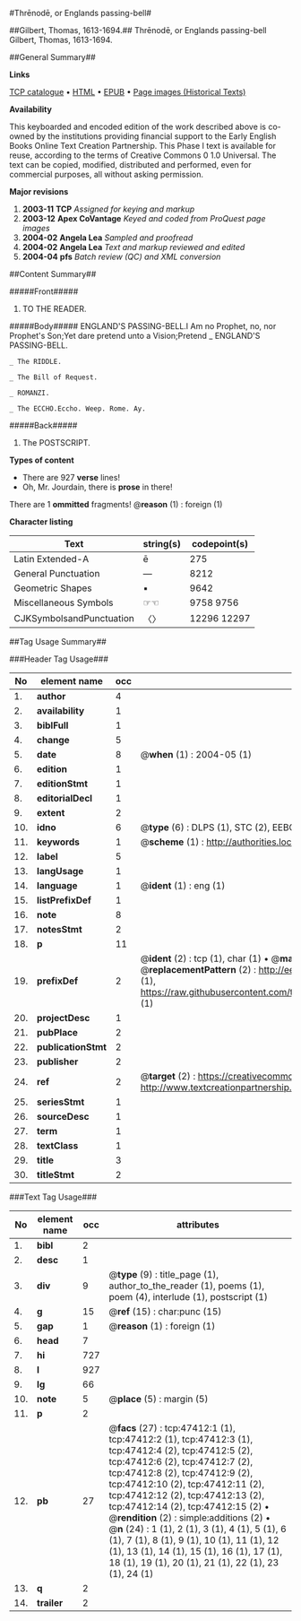#Thrēnodē, or Englands passing-bell#

##Gilbert, Thomas, 1613-1694.##
Thrēnodē, or Englands passing-bell
Gilbert, Thomas, 1613-1694.

##General Summary##

**Links**

[TCP catalogue](http://www.ota.ox.ac.uk/tcp/)  • 
[HTML](http://tei.it.ox.ac.uk/tcp/Texts-HTML/free/A42/A42738.html)  • 
[EPUB](http://tei.it.ox.ac.uk/tcp/Texts-EPUB/free/A42/A42738.epub) • 
[Page images (Historical Texts)](https://data.historicaltexts.jisc.ac.uk/view?pubId=eebo-11309989e&pageId=eebo-11309989e-47412-1)

**Availability**

This keyboarded and encoded edition of the
	       work described above is co-owned by the institutions
	       providing financial support to the Early English Books
	       Online Text Creation Partnership. This Phase I text is
	       available for reuse, according to the terms of Creative
	       Commons 0 1.0 Universal. The text can be copied,
	       modified, distributed and performed, even for
	       commercial purposes, all without asking permission.

**Major revisions**

1. __2003-11__ __TCP__ *Assigned for keying and markup*
1. __2003-12__ __Apex CoVantage__ *Keyed and coded from ProQuest page images*
1. __2004-02__ __Angela Lea__ *Sampled and proofread*
1. __2004-02__ __Angela Lea__ *Text and markup reviewed and edited*
1. __2004-04__ __pfs__ *Batch review (QC) and XML conversion*

##Content Summary##

#####Front#####

1. TO THE READER.

#####Body#####
ENGLAND'S PASSING-BELL.I Am no Prophet, no, nor Prophet's Son;Yet dare pretend unto a Vision;Pretend
    _ ENGLAND'S PASSING-BELL.

    _ The RIDDLE.

    _ The Bill of Request.

    _ ROMANZI.

    _ The ECCHO.Eccho. Weep. Rome. Ay.

#####Back#####

1. The POSTSCRIPT.

**Types of content**

  * There are 927 **verse** lines!
  * Oh, Mr. Jourdain, there is **prose** in there!

There are 1 **ommitted** fragments! 
 @__reason__ (1) : foreign (1)

**Character listing**


|Text|string(s)|codepoint(s)|
|---|---|---|
|Latin Extended-A|ē|275|
|General Punctuation|—|8212|
|Geometric Shapes|▪|9642|
|Miscellaneous Symbols|☞☜|9758 9756|
|CJKSymbolsandPunctuation|〈〉|12296 12297|

##Tag Usage Summary##

###Header Tag Usage###

|No|element name|occ|attributes|
|---|---|---|---|
|1.|__author__|4||
|2.|__availability__|1||
|3.|__biblFull__|1||
|4.|__change__|5||
|5.|__date__|8| @__when__ (1) : 2004-05 (1)|
|6.|__edition__|1||
|7.|__editionStmt__|1||
|8.|__editorialDecl__|1||
|9.|__extent__|2||
|10.|__idno__|6| @__type__ (6) : DLPS (1), STC (2), EEBO-CITATION (1), OCLC (1), VID (1)|
|11.|__keywords__|1| @__scheme__ (1) : http://authorities.loc.gov/ (1)|
|12.|__label__|5||
|13.|__langUsage__|1||
|14.|__language__|1| @__ident__ (1) : eng (1)|
|15.|__listPrefixDef__|1||
|16.|__note__|8||
|17.|__notesStmt__|2||
|18.|__p__|11||
|19.|__prefixDef__|2| @__ident__ (2) : tcp (1), char (1)  •  @__matchPattern__ (2) : ([0-9\-]+):([0-9IVX]+) (1), (.+) (1)  •  @__replacementPattern__ (2) : http://eebo.chadwyck.com/downloadtiff?vid=$1&page=$2 (1), https://raw.githubusercontent.com/textcreationpartnership/Texts/master/tcpchars.xml#$1 (1)|
|20.|__projectDesc__|1||
|21.|__pubPlace__|2||
|22.|__publicationStmt__|2||
|23.|__publisher__|2||
|24.|__ref__|2| @__target__ (2) : https://creativecommons.org/publicdomain/zero/1.0/ (1), http://www.textcreationpartnership.org/docs/. (1)|
|25.|__seriesStmt__|1||
|26.|__sourceDesc__|1||
|27.|__term__|1||
|28.|__textClass__|1||
|29.|__title__|3||
|30.|__titleStmt__|2||


###Text Tag Usage###

|No|element name|occ|attributes|
|---|---|---|---|
|1.|__bibl__|2||
|2.|__desc__|1||
|3.|__div__|9| @__type__ (9) : title_page (1), author_to_the_reader (1), poems (1), poem (4), interlude (1), postscript (1)|
|4.|__g__|15| @__ref__ (15) : char:punc (15)|
|5.|__gap__|1| @__reason__ (1) : foreign (1)|
|6.|__head__|7||
|7.|__hi__|727||
|8.|__l__|927||
|9.|__lg__|66||
|10.|__note__|5| @__place__ (5) : margin (5)|
|11.|__p__|2||
|12.|__pb__|27| @__facs__ (27) : tcp:47412:1 (1), tcp:47412:2 (1), tcp:47412:3 (1), tcp:47412:4 (2), tcp:47412:5 (2), tcp:47412:6 (2), tcp:47412:7 (2), tcp:47412:8 (2), tcp:47412:9 (2), tcp:47412:10 (2), tcp:47412:11 (2), tcp:47412:12 (2), tcp:47412:13 (2), tcp:47412:14 (2), tcp:47412:15 (2)  •  @__rendition__ (2) : simple:additions (2)  •  @__n__ (24) : 1 (1), 2 (1), 3 (1), 4 (1), 5 (1), 6 (1), 7 (1), 8 (1), 9 (1), 10 (1), 11 (1), 12 (1), 13 (1), 14 (1), 15 (1), 16 (1), 17 (1), 18 (1), 19 (1), 20 (1), 21 (1), 22 (1), 23 (1), 24 (1)|
|13.|__q__|2||
|14.|__trailer__|2||
